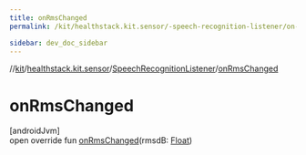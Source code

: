 ```yaml
---
title: onRmsChanged
permalink: /kit/healthstack.kit.sensor/-speech-recognition-listener/on-rms-changed.html

sidebar: dev_doc_sidebar
---
```

//[kit](../../../index.html)/[healthstack.kit.sensor](../index.html)/[SpeechRecognitionListener](index.html)/[onRmsChanged](on-rms-changed.html)



# onRmsChanged



[androidJvm]\
open override fun [onRmsChanged](on-rms-changed.html)(rmsdB: [Float](https://kotlinlang.org/api/latest/jvm/stdlib/kotlin/-float/index.html))




